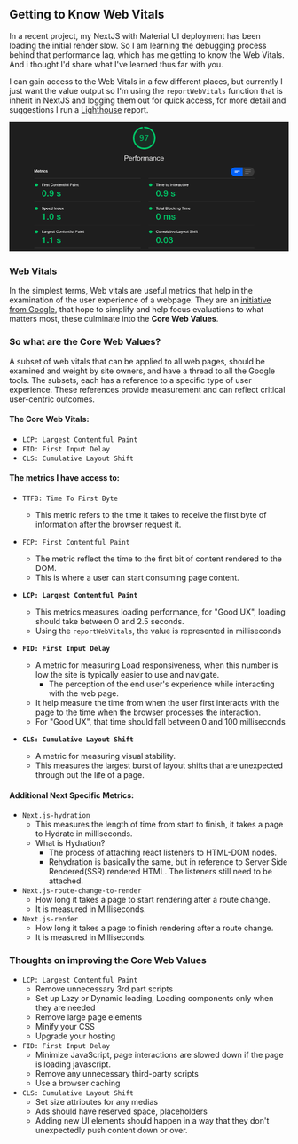 ## Getting to Know Web Vitals

In a recent project, my NextJS with Material UI deployment has been loading the initial render slow. So I am learning the debugging process behind that performance lag, which has me getting to know the Web Vitals. And i thought I'd share what I've learned thus far with you.

I can gain access to the Web Vitals in a few different places, but currently I just want the value output so I'm using the `reportWebVitals` function that is inherit in NextJS and logging them out for quick access, for more detail and suggestions I run a [Lighthouse](https://developers.google.com/web/tools/lighthouse/) report.

![Lighthouse Performance Report, reading a score of 97 for Ren Estep dot com](images/lighthouse-performance.png)

### Web Vitals

In the simplest terms, Web vitals are useful metrics that help in the examination of the user experience of a webpage. They are an [initiative from Google](https://web.dev/vitals/), that hope to simplify and help focus evaluations to what matters most, these culminate into the **Core Web Values**.

### So what are the **Core Web Values**?

A subset of web vitals that can be applied to all web pages, should be examined and weight by site owners, and have a thread to all the Google tools. The subsets, each has a reference to a specific type of user experience. These references provide measurement and can reflect critical user-centric outcomes.

#### The Core Web Vitals:

- `LCP: Largest Contentful Paint`
- `FID: First Input Delay`
- `CLS: Cumulative Layout Shift`

#### The metrics I have access to:

- `TTFB: Time To First Byte`
  - This metric refers to the time it takes to receive the first byte of information after the browser request it.
- `FCP: First Contentful Paint`

  - The metric reflect the time to the first bit of content rendered to the DOM.
  - This is where a user can start consuming page content.

- **`LCP: Largest Contentful Paint`**

  - This metrics measures loading performance, for "Good UX", loading should take between 0 and 2.5 seconds.
  - Using the `reportWebVitals`, the value is represented in milliseconds

- **`FID: First Input Delay`**

  - A metric for measuring Load responsiveness, when this number is low the site is typically easier to use and navigate.
    - The perception of the end user's experience while interacting with the web page.
  - It help measure the time from when the user first interacts with the page to the time when the browser processes the interaction.
  - For "Good UX", that time should fall between 0 and 100 milliseconds

- **`CLS: Cumulative Layout Shift`**
  - A metric for measuring visual stability.
  - This measures the largest burst of layout shifts that are unexpected through out the life of a page.

#### Additional Next Specific Metrics:

- `Next.js-hydration`
  - This measures the length of time from start to finish, it takes a page to Hydrate in milliseconds.
  - What is Hydration?
    - The process of attaching react listeners to HTML-DOM nodes.
    - Rehydration is basically the same, but in reference to Server Side Rendered(SSR) rendered HTML. The listeners still need to be attached.
- `Next.js-route-change-to-render`
  - How long it takes a page to start rendering after a route change.
  - It is measured in Milliseconds.
- `Next.js-render`
  - How long it takes a page to finish rendering after a route change.
  - It is measured in Milliseconds.

### Thoughts on improving the **Core Web Values**

- `LCP: Largest Contentful Paint`
  - Remove unnecessary 3rd part scripts
  - Set up Lazy or Dynamic loading, Loading components only when they are needed
  - Remove large page elements
  - Minify your CSS
  - Upgrade your hosting
- `FID: First Input Delay`
  - Minimize JavaScript, page interactions are slowed down if the page is loading javascript.
  - Remove any unnecessary third-party scripts
  - Use a browser caching
- `CLS: Cumulative Layout Shift`
  - Set size attributes for any medias
  - Ads should have reserved space, placeholders
  - Adding new UI elements should happen in a way that they don't unexpectedly push content down or over.
